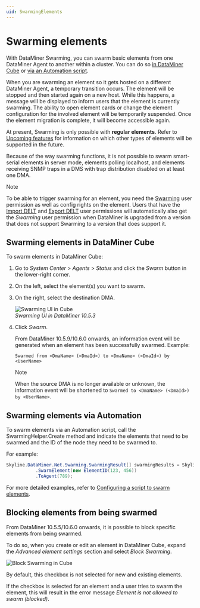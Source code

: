 ```yaml
---
uid: SwarmingElements
---
```


# Swarming elements

With DataMiner Swarming, you can swarm basic elements from one DataMiner Agent to another within a cluster. You can do so [in DataMiner Cube](#swarming-elements-in-dataminer-cube) or [via an Automation script](#swarming-elements-via-automation).

When you are swarming an element so it gets hosted on a different DataMiner Agent, a temporary transition occurs. The element will be stopped and then started again on a new host. While this happens, a message will be displayed to inform users that the element is currently swarming. The ability to open element cards or change the element configuration for the involved element will be temporarily suspended. Once the element migration is complete, it will become accessible again.

At present, Swarming is only possible with **regular elements**. Refer to [Upcoming features](xref:Swarming#upcoming-features) for information on which other types of elements will be supported in the future.

Because of the way swarming functions, it is not possible to swarm smart-serial elements in server mode, elements polling localhost, and elements receiving SNMP traps in a DMS with trap distribution disabled on at least one DMA.

> [!NOTE]
> To be able to trigger swarming for an element, you need the [Swarming](xref:DataMiner_user_permissions#modules--swarming) user permission as well as config rights on the element. Users that have the [Import DELT](xref:DataMiner_user_permissions#general--elements--import-delt) and [Export DELT](xref:DataMiner_user_permissions#general--elements--import-delt) user permissions will automatically also get the *Swarming* user permission when DataMiner is upgraded from a version that does not support Swarming to a version that does support it.

## Swarming elements in DataMiner Cube

To swarm elements in DataMiner Cube:

1. Go to *System Center* > *Agents* > *Status* and click the *Swarm* button in the lower-right corner.

1. On the left, select the element(s) you want to swarm.

1. On the right, select the destination DMA.

   ![Swarming UI in Cube](~/dataminer/images/Swarming_Tutorial_Enable_Cube_Swarm.png)<br>*Swarming UI in DataMiner 10.5.3*

1. Click *Swarm*.

   From DataMiner 10.5.9/10.6.0 onwards<!--RN 43196-->, an information event will be generated when an element has been successfully swarmed. Example:

   `Swarmed from <DmaName> (<DmaId>) to <DmaName> (<DmaId>) by <UserName>`

   > [!NOTE]
   > When the source DMA is no longer available or unknown, the information event will be shortened to `Swarmed to <DmaName> (<DmaId>) by <UserName>`.

## Swarming elements via Automation

To swarm elements via an Automation script, call the SwarmingHelper.Create method and indicate the elements that need to be swarmed and the ID of the node they need to be swarmed to.

For example:

```csharp
Skyline.DataMiner.Net.Swarming.SwarmingResult[] swarmingResults = Skyline.DataMiner.Net.Swarming.Helper.SwarmingHelper.Create(engine.GetUserConnection())
           .SwarmElement(new ElementID(123, 456))
           .ToAgent(789);
```

For more detailed examples, refer to [Configuring a script to swarm elements](xref:SwarmingScriptElement).

## Blocking elements from being swarmed

From DataMiner 10.5.5/10.6.0 onwards<!--RN 42535 + 42536-->, it is possible to block specific elements from being swarmed.

To do so, when you create or edit an element in DataMiner Cube, expand the *Advanced element settings* section and select *Block Swarming*.

![Block Swarming in Cube](~/dataminer/images/Swarming_Element_BlockSwarming.png)

By default, this checkbox is not selected for new and existing elements.

If the checkbox is selected for an element and a user tries to swarm the element, this will result in the error message *Element is not allowed to swarm (blocked)*.
